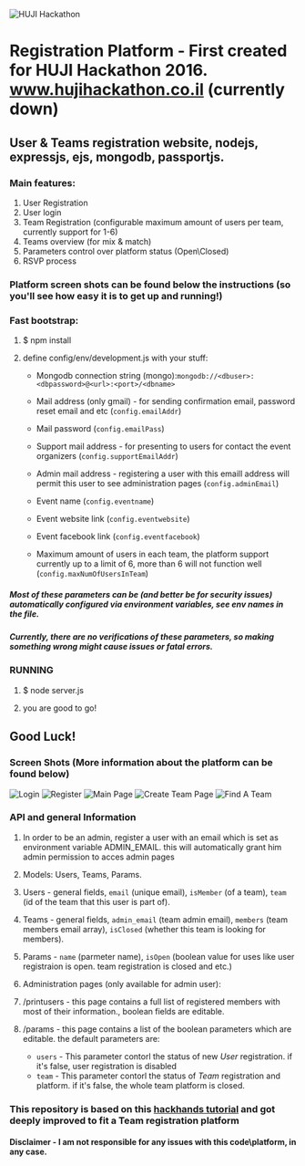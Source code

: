 ![HUJI Hackathon](https://github.com/odedva/RegistrationPlatform/blob/master/public/assets/img/mini-logo.png "HUJI Hackathon")

# Registration Platform - First created for HUJI Hackathon 2016. www.hujihackathon.co.il (currently down)

## User &amp; Teams registration website, nodejs, expressjs, ejs, mongodb, passportjs.

### Main features:
1. User Registration
2. User login
3. Team Registration (configurable maximum amount of users per team, currently support for 1-6)
4. Teams overview (for mix & match)
5. Parameters control over platform status (Open\Closed)
6. RSVP process

### Platform screen shots can be found below the instructions (so you'll see how easy it is to get up and running!)

### Fast bootstrap:

1.  $ npm install

2. define config/env/development.js with your stuff:

   * Mongodb connection string (mongo):```mongodb://<dbuser>:<dbpassword>@<url>:<port>/<dbname>```
  
   * Mail address (only gmail) - for sending confirmation email, password reset email and etc (`config.emailAddr`)
  
   * Mail password (`config.emailPass`)
  
   * Support mail address - for presenting to users for contact the event organizers (`config.supportEmailAddr`)

   * Admin mail address - registering a user with this emaill address will permit this user to see administration pages (`config.adminEmail`)
  
   * Event name (`config.eventname`)
  
   * Event website link (`config.eventwebsite`)
  
   * Event facebook link (`config.eventfacebook`)
  
   * Maximum amount of users in each team, the platform support currently up to a limit of 6, more than 6 will not function well (`config.maxNumOfUsersInTeam`)

##### Most of these parameters can be (and better be for security issues) automatically configured via environment variables, see env names in the file.
  
##### Currently, there are no verifications of these parameters, so making something wrong might cause issues or fatal errors.

### RUNNING

1. $ node server.js

2. you are good to go!

## Good Luck!

### Screen Shots (More information about the platform can be found below)
![Login](https://github.com/odedva/RegistrationPlatform/blob/master/public/assets/img/screenshots/login.png "Login Page")
![Register](https://github.com/odedva/RegistrationPlatform/blob/master/public/assets/img/screenshots/register.png "Register Page")
![Main Page](https://github.com/odedva/RegistrationPlatform/blob/master/public/assets/img/screenshots/main.png "Main Page")
![Create Team Page](https://github.com/odedva/RegistrationPlatform/blob/master/public/assets/img/screenshots/create.png "Create Team Page")
![Find A Team](https://github.com/odedva/RegistrationPlatform/blob/master/public/assets/img/screenshots/mingle.png "Find A Team Page")


### API and general Information
1. In order to be an admin, register a user with an email which is set as environment variable ADMIN_EMAIL. this will automatically grant him admin permission to acces admin pages

2. Models: Users, Teams, Params. 

 1. Users - general fields, `email` (unique email), `isMember` (of a team), `team` (id of the team that this user is part of).
 2. Teams - general fields, `admin_email` (team admin email), `members` (team members email array), `isClosed` (whether this team is looking for members).
 3. Params - `name` (parmeter name), `isOpen` (boolean value for uses like user registraion is open. team registration is closed and etc.)
 
3. Administration pages (only available for admin user):
 1. /printusers - this page contains a full list of registered members with most of their information., boolean fields are editable.
 2. /params - this page contains a list of the boolean parameters which are editable. the default parameters are:
    *  `users` - This parameter contorl the status of new *User* registration. if it's false, user registration is disabled
    *  `team` - This parameter contorl the status of *Team* registration and platform. if it's false, the whole team platform is closed.

### This repository is based on this [hackhands tutorial](https://hackhands.com/how-to-get-started-on-the-mean-stack/) and got deeply improved to fit a Team registration platform

#### Disclaimer - I am not responsible for any issues with this code\platform, in any case.
